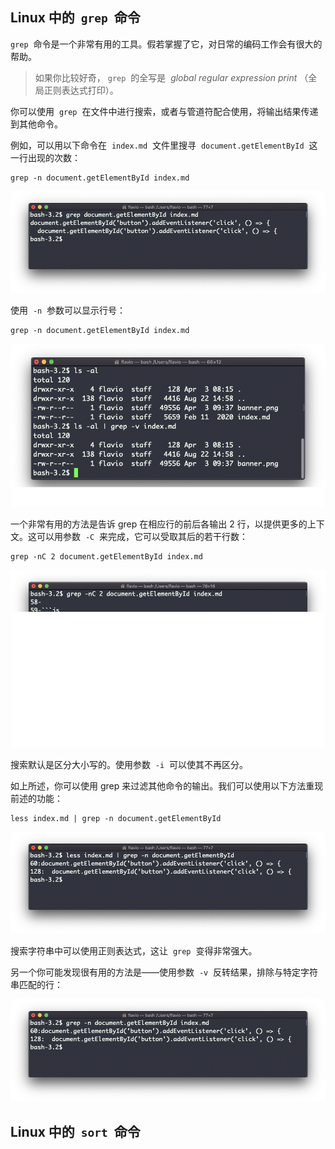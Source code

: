 ## Linux 中的  `grep`  命令

`grep`  命令是一个非常有用的工具。假若掌握了它，对日常的编码工作会有很大的帮助。

> 如果你比较好奇， `grep`  的全写是  *global regular expression print* （全局正则表达式打印）。

你可以使用  `grep`  在文件中进行搜索，或者与管道符配合使用，将输出结果传递到其他命令。

例如，可以用以下命令在  `index.md`  文件里搜寻  `document.getElementById`  这一行出现的次数：

```
grep -n document.getElementById index.md
```

![alt text](image-11.png)

使用  `-n`  参数可以显示行号：

```
grep -n document.getElementById index.md
```

![alt text](image-12.png)

一个非常有用的方法是告诉 grep 在相应行的前后各输出 2 行，以提供更多的上下文。这可以用参数  `-C`  来完成，它可以受取其后的若干行数：

```
grep -nC 2 document.getElementById index.md
```

![alt text](image-13.png)

搜索默认是区分大小写的。使用参数  `-i`  可以使其不再区分。

如上所述，你可以使用 grep 来过滤其他命令的输出。我们可以使用以下方法重现前述的功能：

```
less index.md | grep -n document.getElementById
```

![alt text](image-14.png)

搜索字符串中可以使用正则表达式，这让  `grep`  变得非常强大。

另一个你可能发现很有用的方法是——使用参数  `-v`  反转结果，排除与特定字符串匹配的行：

![alt text](image-15.png)

## Linux 中的  `sort`  命令
